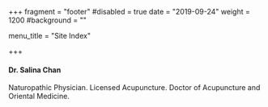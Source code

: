 +++
fragment = "footer"
#disabled = true
date = "2019-09-24"
weight = 1200
#background = ""

menu_title = "Site Index"

+++

#### Dr. Salina Chan

Naturopathic Physician. Licensed Acupuncture. Doctor of Acupuncture and Oriental Medicine.
